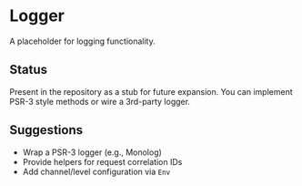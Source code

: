 # Logger

A placeholder for logging functionality.

## Status
Present in the repository as a stub for future expansion. You can implement PSR-3 style methods or wire a 3rd-party logger.

## Suggestions
- Wrap a PSR-3 logger (e.g., Monolog)
- Provide helpers for request correlation IDs
- Add channel/level configuration via `Env`
